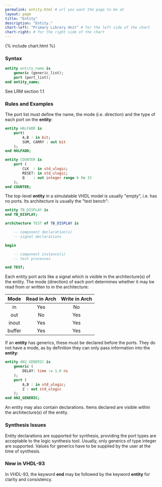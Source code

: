 ```yaml
---
permalink: entity.html # url you want the page to be at
layout: page
title: "Entity"
description: "Entity."
chart-left: "Primary Library Unit" # for the left side of the chart
chart-right: # for the right side of the chart
---
```


{% include chart.html %}

<h3 class="text-hr"><span>Syntax</span></h3>

```vhdl
entity entity_name is
    generic (generic_list);
    port (port_list);
end entity_name;
```

See LRM section 1.1

<h3 class="text-hr"><span>Rules and Examples</span></h3>

The port list must define the name, the mode (i.e. direction) and the type of each port on the __entity__:
```vhdl
entity HALFADD is
    port(
        A,B : in bit;
        SUM, CARRY : out bit
    );
end HALFADD;

entity COUNTER is
    port (
        CLK  : in std_ulogic;
        RESET: in std_ulogic;
        Q    : out integer range 0 to 15
    );
end COUNTER;
```

The top-level __entity__ in a simulatable VHDL model is usually "empty", i.e. has no ports. Its architecture is usually the "test bench":
```vhdl
entity TB_DISPLAY is
end TB_DISPLAY;

architecture TEST of TB_DISPLAY is

    -- component declaration(s)
    -- signal declarations

begin

    -- component instance(s)
    -- test processes

end TEST;
```

Each entity port acts like a signal which is visible in the architecture(s) of the entity. The mode (direction) of each port determines whether it may be read from or written to in the architecture:

|  Mode  | Read in Arch | Write in Arch |
|:------:|:------------:|:-------------:|
| in     | Yes          | No            |
| out    | No           | Yes           |
| inout  | Yes          | Yes           |
| buffer | Yes          | Yes           |

If an __entity__ has generics, these must be declared before the ports. They do not have a mode, as by definition they can only pass information into the __entity__:
```vhdl
entity AN2_GENERIC is
    generic (
        DELAY: time := 1.0 ns
    );
    port (
        A,B : in std_ulogic;
        Z : out std_ulogic
    );
end AN2_GENERIC;
```

An entity may also contain declarations. Items declared are visible within the architecture(s) of the entity.

<h3 class="text-hr"><span>Synthesis Issues</span></h3>

Entity declarations are supported for synthesis, providing the port types are acceptable to the logic synthesis tool. Usually, only generics of type integer are supported. Values for generics have to be supplied by the user at the time of synthesis.

<h3 class="text-hr"><span>New in VHDL-93</span></h3>

In VHDL-93, the keyword __end__ may be followed by the keyword __entity__ for clarity and consistency.

